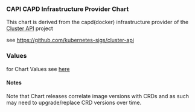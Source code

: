 ### CAPI CAPD Infrastructure Provider Chart

This chart is derived from the capd(docker) infrastructure provider of the [Cluster API](https://cluster-api.sigs.k8s.io) project

see https://github.com/kubernetes-sigs/cluster-api

### Values
for Chart Values see [here](charts/capd/README.md)

#### Notes

Note that Chart releases correlate image versions with CRDs and as such may need to upgrade/replace CRD versions over time.
